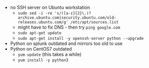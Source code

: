 - no SSH server on Ubuntu workstation
  - `sudo sed -i -re 's/([a-z]{2}\.)?archive.ubuntu.com|security.ubuntu.com/old-releases.ubuntu.com/g' /etc/apt/sources.list`
  - might have to fix DNS - then try `ping google.com`
  - `sudo apt-get update`
  - `sudo apt-get install -y openssh-server python --upgrade`
- Python on splunk outdated and mirrors too old to use
- Python on CentOS7 outdated
  - `yum update` (this takes a while)
  - `yum install -y python3`
